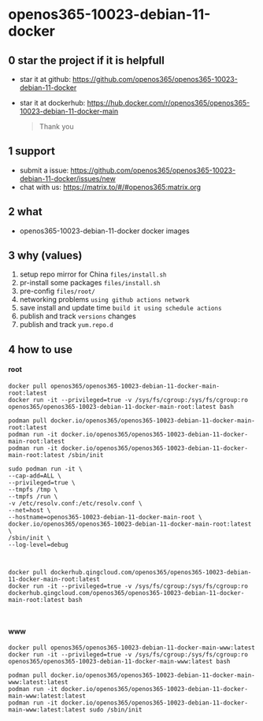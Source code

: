# openos365-10023-debian-11-docker

## 0 star the project if it is helpfull

* star it at github: https://github.com/openos365/openos365-10023-debian-11-docker
* star it at dockerhub: https://hub.docker.com/r/openos365/openos365-10023-debian-11-docker-main

  > Thank you

## 1 support

* submit a issue: https://github.com/openos365/openos365-10023-debian-11-docker/issues/new
* chat with us: https://matrix.to/#/#openos365:matrix.org

## 2 what

* openos365-10023-debian-11-docker docker images
  
## 3 why (values)

1. setup repo mirror for China `files/install.sh`
1. pr-install some packages `files/install.sh`
1. pre-config `files/root/`
1. networking problems `using github actions network`
1. save install and update time `build it using schedule actions`
1. publish and track `versions` changes
1. publish and track `yum.repo.d`

## 4 how to use

#### root
```
docker pull openos365/openos365-10023-debian-11-docker-main-root:latest
docker run -it --privileged=true -v /sys/fs/cgroup:/sys/fs/cgroup:ro openos365/openos365-10023-debian-11-docker-main-root:latest bash

podman pull docker.io/openos365/openos365-10023-debian-11-docker-main-root:latest
podman run -it docker.io/openos365/openos365-10023-debian-11-docker-main-root:latest
podman run -it docker.io/openos365/openos365-10023-debian-11-docker-main-root:latest /sbin/init

sudo podman run -it \
--cap-add=ALL \
--privileged=true \
--tmpfs /tmp \
--tmpfs /run \
-v /etc/resolv.conf:/etc/resolv.conf \
--net=host \
--hostname=openos365-10023-debian-11-docker-main-root \
docker.io/openos365/openos365-10023-debian-11-docker-main-root:latest \
/sbin/init \
--log-level=debug



docker pull dockerhub.qingcloud.com/openos365/openos365-10023-debian-11-docker-main-root:latest
docker run -it --privileged=true -v /sys/fs/cgroup:/sys/fs/cgroup:ro dockerhub.qingcloud.com/openos365/openos365-10023-debian-11-docker-main-root:latest bash



```
#### www

```
docker pull openos365/openos365-10023-debian-11-docker-main-www:latest
docker run -it --privileged=true -v /sys/fs/cgroup:/sys/fs/cgroup:ro openos365/openos365-10023-debian-11-docker-main-www:latest bash

podman pull docker.io/openos365/openos365-10023-debian-11-docker-main-www:latest:latest
podman run -it docker.io/openos365/openos365-10023-debian-11-docker-main-www:latest:latest
podman run -it docker.io/openos365/openos365-10023-debian-11-docker-main-www:latest:latest sudo /sbin/init




```
